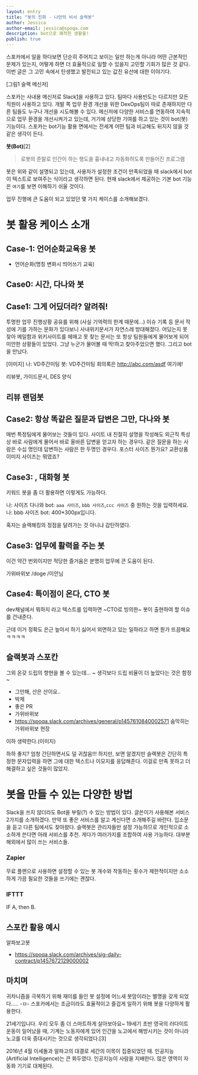 ```yaml
---
layout: entry
title: "봇의 진화 - 나만의 비서 슬랙봇"
author: Jessica
author-email: jessica@spoqa.com
description: bot으로 쾌적한 생활을!
publish: true
---
```


스포카에서 일을 하다보면 단순히 주어지고 보이는 일만 하는게 아니라 어떤 근본적인 문제가 있는지, 어떻게 하면 더 효율적으로 일할 수 있을지 고민할 기회가 많은 것 같다. 이번 글은 그 고민 속에서 탄생했고 발전되고 있는 값진 유산에 대한 이야기다.

[그림1 슬랙 메신저]

스포카는 사내용 메신저로 Slack[1]을 사용하고 있다. 팀마다 사용빈도는 다르지만 모든 직원이 사용하고 있다. 개발 쪽 업무 환경 개선을 위한 DexOps팀이 따로 존재하지만 다른 팀들도 누구나 개선을 시도해볼 수 있다. 메신저에 다양한 서비스를 연동하여 지속적으로 업무 환경을 개선시켜가고 있는데, 거기에 상당한 기여를 하고 있는 것이 bot(봇)기능이다. 스포카는 bot기능 활용 면에서는 전세계 어떤 팀과 비교해도 뒤지지 않을 것 같은 생각이 든다.

**봇(Bot)**[2]

> 로봇의 준말로 인간이 하는 행도을 흉내내고 자동화하도록 만들어진 프로그램

봇은 위와 같이 설명되고 있는데, 사용자가 설정한 조건이 만족되었을 때 slack에서 bot이 텍스트로 보여주는 식이라고 생각하면 된다. 현재 slack에서 제공하는 기본 bot 기능은 `여기`를 보면 이해하기 쉬울 것이다.

업무 진행에 큰 도움이 되고 있었던 몇 가지 케이스를 소개해보겠다. 


# 봇 활용 케이스 소개

## Case-1: 언어순화교육용 봇

- 언어순화(명칭 변화시 띄어쓰기 교육)


## Case0: 시간, 다나와 봇

## Case1: 그게 어딨더라? 알려줘!
투명한 업무 진행상황 공유를 위해 (사실 기억력의 한계 때문에...) 이슈 기록 등 문서 작성에 기를 가하는 문화가 있다보니 사내위키문서가 자연스레 방대해졌다. 어딨는지 못 찾아 메일함과 위키사이트를 헤매고 못 찾는 문서는 또 항상 팀원들에게 물어보게 되어 미안한 상황들이 있었다. 그냥 누군가 물어볼 때 딱!하고 찾아주었으면 했다. 그리고 bot을 만났다. 

[이미지]
나: VD주간미팅
봇: VD주간미팅 회의록은 http://abc.com/asdf 여기에!

리뷰봇, 가이드문서, DES 양식


## 리뷰 랜덤봇


## Case2: 항상 똑같은 질문과 답변은 그만, 다나와 봇

매번 특정팀에게 물어보는 것들이 있다. 사이트 내 친절히 설명을 작성해도 외근직 특성상 바로 사람에게 물어서 바로 올바른 답변을 얻고자 하는 경우다. 같은 질문을 하는 사람은 수십 명인데 답변하는 사람은 한 두명인 경우다. 
포스터 사이즈 뭔가요? 교환상품 이미지 사이즈는 뭐였죠?


## Case3: , 대화형 봇

키워드 봇을 좀 더 활용하면 이렇게도 가능하다.

나: 사이즈 다나와
bot: `aaa 사이즈`, `bbb 사이즈`,`ccc 사이즈` 중 원하는 것을 입력하세요.
나: bbb 사이즈
bot: 400*300px입니다.

혹자는 슬랙해킹의 정점을 달려가는 것 아니냐 감탄하였다.


## Case3: 업무에 활력을 주는 봇

이건 약간 번외이지만 적당한 즐거움은 분명히 업무에 큰 도움이 된다.

가위바위보
/doge
/이안님


## Case4: 특이점이 온다, CTO 봇

dev채널에서 뭐하지 라고 텍스트를 입력하면
~CTO로 빙의한~ 봇이 출현하여 할 이슈를 건내준다.

근데 이거 정확도 은근 높아서 하기 싫어서 외면하고 있는 일하라고 하면 뭔가 뜨끔해요 ㅋㅋㅋㅋ


## 슬랙봇과 스포칸

그외 온갖 드립의 향현을 볼 수 있는데... ~ 생각보다 드립 비율이 더 높았다는 것은 함정~

- 그만해, 산은 산이요..
- 박제
- 좋은 PR
- 가위바위보
 - https://spoqa.slack.com/archives/general/p1457610840002571 숨막히는 가위바위보 현장


이하 생략한다.(이미지)

하하 좋지? 엄청 간단하면서도 덜 귀찮음!!!
하지만, 보면 알겠지만 슬랙봇은 간단히 특정한 문자입력을 하면 그에 대한 텍스트나 이모지를 응답해준다.
이걸로 만족 못하고 더 해결하고 싶은 것들이 많았지.

# 봇을 만들 수 있는 다양한 방법

Slack을 쓰지 않더라도 Bot을 부릴(?) 수 있는 방법이 있다. 글쓴이가 사용해본 서비스 2가지를 소개하겠다. 만약 또 좋은 서비스를 알고 계신다면 소개해주길 바란다.
입소문을 듣고 다른 팀에서도 찾아왔다. 슬랙봇은 관리자들만 설정 가능하므로 개인적으로 소소하게 쓴다면 아래 서비스를 추천. 게다가 여러가지를 조합하여 사용 가능하다. 대부분 해외에서 많이 쓰는 서비스들.

### Zapier

무료 플랜으로 사용하면 설정할 수 있는 봇 개수와 작동하는 횟수가 제한적이지만 소소하게 가끔 필요한 것들을 쓰기에는 괜찮다.


### IFTTT

IF A, then B.

## 스포칸 활용 예시

알파보고봇
- https://spoqa.slack.com/archives/sig-daily-contract/p1457672129000002

## 마치며

귀차니즘을 극복하기 위해 재미를 들인 봇 설정에 어느새 봇맘이라는 별명을 갖게 되었다..... -ㅁ-
스포카에서는 조금이라도 효율적이고 즐겁게 일하기 위해 봇을 다양하게 활용한다.

21세기입니다. 우리 모두 좀 더 스마트하게 살아보아요~
19세기 초반 영국의 러다이트 운동이 일어났을 때, 기계는 노동자에게 있어 인간을 노고에서 해방시키는 것이 아니라 노고를 더욱 증대시키는 것으로 생각되었다.[3]

2016년 4월 이세돌과 알파고의 대결로 세간의 이목이 집중되었던 때. 인공지능(Artificial Intelligence)는 큰 화두였다. 인공지능이 사람을 지배한다. 많은 영역이 자동화 기기로 대체된다.

[1]: https://ko.wikipedia.org/wiki/%EC%9D%B8%ED%84%B0%EB%84%B7_%EB%B4%87
